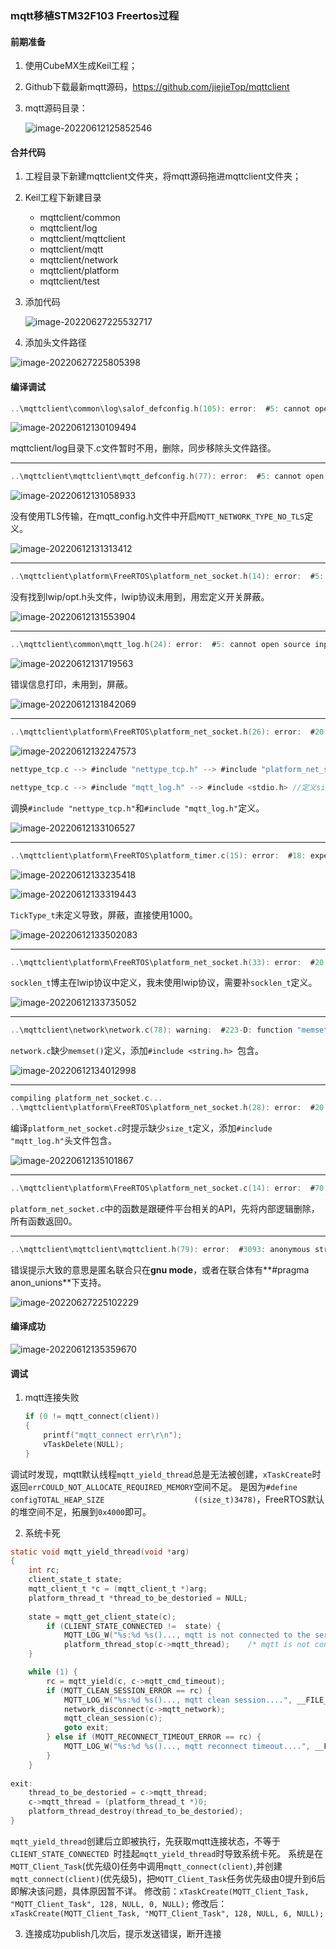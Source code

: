 ### mqtt移植STM32F103 Freertos过程

#### 前期准备

1. 使用CubeMX生成Keil工程；

2. Github下载最新mqtt源码，<https://github.com/jiejieTop/mqttclient>

3. mqtt源码目录：

   ![image-20220612125852546](https://gcltypora.oss-cn-guangzhou.aliyuncs.com/img/202206121258686.png)

#### 合并代码

1. 工程目录下新建mqttclient文件夹，将mqtt源码拖进mqttclient文件夹；

2. Keil工程下新建目录

   * mqttclient/common
   * mqttclient/log
   * mqttclient/mqttclient
   * mqttclient/mqtt
   * mqttclient/network
   * mqttclient/platform
   * mqttclient/test

3. 添加代码

   ![image-20220627225532717](https://gcltypora.oss-cn-guangzhou.aliyuncs.com/img/202206272255823.png)

4. 添加头文件路径

![image-20220627225805398](https://gcltypora.oss-cn-guangzhou.aliyuncs.com/img/202206272258513.png)

#### 编译调试

```c
..\mqttclient\common\log\salof_defconfig.h(105): error:  #5: cannot open source input file "pthread.h": No such file or directory
```

![image-20220612130109494](https://gcltypora.oss-cn-guangzhou.aliyuncs.com/img/202206121301624.png)

mqttclient/log目录下.c文件暂时不用，删除，同步移除头文件路径。

---

```c
..\mqttclient\mqttclient\mqtt_defconfig.h(77): error:  #5: cannot open source input file "mbedtls/config.h": No such file or directory
```

![image-20220612131058933](https://gcltypora.oss-cn-guangzhou.aliyuncs.com/img/202206121310022.png)

没有使用TLS传输，在mqtt_config.h文件中开启`MQTT_NETWORK_TYPE_NO_TLS`定义。

![image-20220612131313412](https://gcltypora.oss-cn-guangzhou.aliyuncs.com/img/202206121313504.png)

---

```c
..\mqttclient\platform\FreeRTOS\platform_net_socket.h(14): error:  #5: cannot open source input file "lwip/opt.h": No such file or directory
```

没有找到lwip/opt.h头文件，lwip协议未用到，用宏定义开关屏蔽。

![image-20220612131553904](https://gcltypora.oss-cn-guangzhou.aliyuncs.com/img/202206121315985.png)

---

```c
..\mqttclient\common\mqtt_log.h(24): error:  #5: cannot open source input file "salof.h": No such file or directory
```

![image-20220612131719563](https://gcltypora.oss-cn-guangzhou.aliyuncs.com/img/202206121317650.png)

错误信息打印，未用到，屏蔽。

![image-20220612131842069](https://gcltypora.oss-cn-guangzhou.aliyuncs.com/img/202206121318142.png)

---

```c
..\mqttclient\platform\FreeRTOS\platform_net_socket.h(26): error:  #20: identifier "size_t" is undefined
```

![image-20220612132247573](https://gcltypora.oss-cn-guangzhou.aliyuncs.com/img/202206121322655.png)

```c
nettype_tcp.c --> #include "nettype_tcp.h" --> #include "platform_net_socket.h" //缺少size_t定义
```

```c
nettype_tcp.c --> #include "mqtt_log.h" --> #include <stdio.h> //定义size_t
```

调换`#include "nettype_tcp.h"`和`#include "mqtt_log.h"`定义。

![image-20220612133106527](https://gcltypora.oss-cn-guangzhou.aliyuncs.com/img/202206121331613.png)

---

```c
..\mqttclient\platform\FreeRTOS\platform_timer.c(15): error:  #18: expected a ")"
```

![image-20220612133235418](https://gcltypora.oss-cn-guangzhou.aliyuncs.com/img/202206121332510.png)

![image-20220612133319443](https://gcltypora.oss-cn-guangzhou.aliyuncs.com/img/202206121333529.png)

`TickType_t`未定义导致，屏蔽，直接使用1000。

![image-20220612133502083](https://gcltypora.oss-cn-guangzhou.aliyuncs.com/img/202206121335170.png)

---

```c
..\mqttclient\platform\FreeRTOS\platform_net_socket.h(33): error:  #20: identifier "socklen_t" is undefined
```

`socklen_t`博主在lwip协议中定义，我未使用lwip协议，需要补`socklen_t`定义。

![image-20220612133735052](https://gcltypora.oss-cn-guangzhou.aliyuncs.com/img/202206121337128.png)

---

```c
..\mqttclient\network\network.c(78): warning:  #223-D: function "memset" declared implicitly
```

`network.c`缺少`memset()`定义，添加`#include <string.h> `包含。

![image-20220612134012998](https://gcltypora.oss-cn-guangzhou.aliyuncs.com/img/202206121340070.png)

---

```c
compiling platform_net_socket.c...
..\mqttclient\platform\FreeRTOS\platform_net_socket.h(28): error:  #20: identifier "size_t" is undefined
```

编译`platform_net_socket.c`时提示缺少`size_t`定义，添加`#include "mqtt_log.h"`头文件包含。

![image-20220612135101867](https://gcltypora.oss-cn-guangzhou.aliyuncs.com/img/202206121351030.png)

---

```c
..\mqttclient\platform\FreeRTOS\platform_net_socket.c(14): error:  #70: incomplete type is not allowed
```

`platform_net_socket.c`中的函数是跟硬件平台相关的API，先将内部逻辑删除，所有函数返回0。

---

```c
..\mqttclient\mqttclient\mqttclient.h(79): error:  #3093: anonymous structs are only supported in --gnu mode, or when enabled with #pragma anon_unions
```

错误提示大致的意思是匿名联合只在**gnu mode**，或者在联合体有**#pragma anon_unions**下支持。

![image-20220627225102229](https://gcltypora.oss-cn-guangzhou.aliyuncs.com/img/202206272251442.png)

#### 编译成功

![image-20220612135359670](https://gcltypora.oss-cn-guangzhou.aliyuncs.com/img/202206121353760.png)

#### 调试
1. mqtt连接失败
    ```c
   if (0 != mqtt_connect(client))
    {
        printf("mqtt_connect err\r\n");
        vTaskDelete(NULL);
    }
    ```
调试时发现，mqtt默认线程`mqtt_yield_thread`总是无法被创建，`xTaskCreate`时返回`errCOULD_NOT_ALLOCATE_REQUIRED_MEMORY`空间不足。
是因为`#define configTOTAL_HEAP_SIZE                    ((size_t)3478)`，FreeRTOS默认的堆空间不足，拓展到`0x4000`即可。

2. 系统卡死
```c
static void mqtt_yield_thread(void *arg)
{
    int rc;
    client_state_t state;
    mqtt_client_t *c = (mqtt_client_t *)arg;
    platform_thread_t *thread_to_be_destoried = NULL;
    
    state = mqtt_get_client_state(c);
        if (CLIENT_STATE_CONNECTED !=  state) {
            MQTT_LOG_W("%s:%d %s()..., mqtt is not connected to the server...",  __FILE__, __LINE__, __FUNCTION__);
            platform_thread_stop(c->mqtt_thread);    /* mqtt is not connected to the server, stop thread */
    }

    while (1) {
        rc = mqtt_yield(c, c->mqtt_cmd_timeout);
        if (MQTT_CLEAN_SESSION_ERROR == rc) {
            MQTT_LOG_W("%s:%d %s()..., mqtt clean session....", __FILE__, __LINE__, __FUNCTION__);
            network_disconnect(c->mqtt_network);
            mqtt_clean_session(c);
            goto exit;
        } else if (MQTT_RECONNECT_TIMEOUT_ERROR == rc) {
            MQTT_LOG_W("%s:%d %s()..., mqtt reconnect timeout....", __FILE__, __LINE__, __FUNCTION__);
        }
    }
    
exit:
    thread_to_be_destoried = c->mqtt_thread;
    c->mqtt_thread = (platform_thread_t *)0;
    platform_thread_destroy(thread_to_be_destoried);
}
```
`mqtt_yield_thread`创建后立即被执行，先获取mqtt连接状态，不等于`CLIENT_STATE_CONNECTED `时挂起`mqtt_yield_thread`时导致系统卡死。
系统是在`MQTT_Client_Task`(优先级0)任务中调用`mqtt_connect(client)`,并创建`mqtt_connect(client)`(优先级5)，把`MQTT_Client_Task`任务优先级由0提升到6后即解决该问题，具体原因暂不详。
修改前：`xTaskCreate(MQTT_Client_Task, "MQTT_Client_Task", 128, NULL, 0, NULL);`
修改后：`xTaskCreate(MQTT_Client_Task, "MQTT_Client_Task", 128, NULL, 6, NULL);`

3. 连接成功publish几次后，提示发送错误，断开连接
